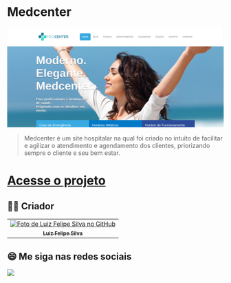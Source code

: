 # Medcenter

<img src="https://github.com/luizfelipe9627/medcenter/blob/master/images/medcenter.png" alt="Site Medcenter">

> Medcenter é um site hospitalar na qual foi criado no intuito de facilitar e agilizar o atendimento e agendamento dos clientes, priorizando sempre o cliente e seu bem estar.

# <a href="https://luizfelipe9627.github.io/medcenter">Acesse o projeto</a>

## 🧑‍💻 Criador

<table>
  <tr>
    <td align="center">
      <a href="https://github.com/luizfelipe9627">
        <img src="https://github.com/luizfelipe9627.png" width="100px;" alt="Foto de Luiz Felipe Silva no GitHub"/><br>
        <sub>
          <b>Luiz Felipe Silva</b>
        </sub>
      </a>
    </td>
  </tr>
</table>

## 😄 Me siga nas redes sociais<br>

<p align="left">
  <a href="https://www.linkedin.com/in/luizfelipe9627/" target="_blank"><img src="https://img.shields.io/badge/-LinkedIn-%230077B5?style=for-the-badge&logo=linkedin&logoColor=white"></a>
</p>
